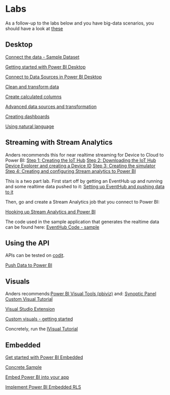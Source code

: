 # Labs

As a follow-up to the labs below and you have big-data scenarios, you should have a look at [these](https://github.com/dx-ted-emea/bigdata-labs)


## Desktop

[Connect the data - Sample Dataset](http://www.bankrate.com/finance/retirement/best-places-retire-how-state-ranks.aspx)

[Getting started with Power BI Desktop](https://powerbi.microsoft.com/en-us/guided-learning/powerbi-learning-0-2-get-started-power-bi-desktop)

[Connect to Data Sources in Power BI Desktop](https://powerbi.microsoft.com/en-us/guided-learning/powerbi-learning-1-2-connect-to-data-sources-in-power-bi-desktop)

[Clean and transform data](https://powerbi.microsoft.com/en-us/guided-learning/powerbi-learning-1-3-clean-and-transform-data-with-query-editor)

[Create calculated columns](https://powerbi.microsoft.com/en-us/guided-learning/powerbi-learning-2-3-create-calculated-columns)

[Advanced data sources and transformation](https://powerbi.microsoft.com/en-us/guided-learning/powerbi-learning-1-4-advanced-data-sources-and-transformation)

[Creating dashboards](https://powerbi.microsoft.com/en-us/guided-learning/powerbi-learning-4-2-create-configure-dashboards)

[Using natural language](https://powerbi.microsoft.com/en-us/guided-learning/powerbi-learning-4-3-asking-questions-natural-language)


## Streaming with Stream Analytics

Anders recommends this for near realtime streaming for Device to Cloud to Power BI:
[Step 1: Creating the IoT Hub](https://azure.microsoft.com/en-us/documentation/articles/iot-hub-csharp-csharp-getstarted/#create-an-iot-hub)
[Step 2: Downloading the IoT Hub Device Explorer and creating a Device ID](https://github.com/Azure/azure-iot-sdks/blob/master/tools/DeviceExplorer/doc/how_to_use_device_explorer.md#getting-device-explorer)
[Step 3: Creating the simulator](https://azure.microsoft.com/en-us/documentation/articles/iot-hub-csharp-csharp-getstarted/#create-a-simulated-device-app)
[Step 4: Creating and configuring Stream analytics to Power BI](https://blogs.msdn.microsoft.com/uk_faculty_connection/2016/03/20/consuming-data-on-microsoft-azure-iot-hub-into-microsoft-power-bi/)


This is a two part lab. First start off by getting an EventHub up and running and some realtime data pushed to it:
[Setting up EventHub and pushing data to it](https://github.com/msdevno/technicalworkshops/blob/master/Power%20BI/EventHub/README.md)

Then, go and create a Stream Analytics job that you connect to Power BI:

[Hooking up Stream Analytics and Power BI](https://azure.microsoft.com/en-us/documentation/articles/stream-analytics-power-bi-dashboard/)

The code used in the sample application that generates the realtime data can be found here:
[EventHub Code - sample](https://gist.github.com/einari/4a6e53eca299f203ca7a3044a5d25cd0)

## Using the API

APIs can be tested on [codit](https://coditapi.portal.azure-api.net/docs/services/553f8259b9e349059c4e2be1/operations/5548f051b9e349040c126a31).

[Push Data to Power BI](https://powerbi.microsoft.com/en-us/documentation/powerbi-developer-walkthrough-push-data/)

## Visuals

Anders recommends:[Power BI Visual Tools (pbiviz)](https://github.com/Microsoft/PowerBI-visuals-tools)
and: [Synoptic Panel Custom Visual Tutorial](http://radacad.com/custom-visuals-in-power-bi-build-whatever-you-want)

[Visual Studio Extension](https://github.com/Microsoft/PowerBI-visuals/wiki/Create-new-Power-BI-Visuals-using-template)

[Custom visuals - getting started](https://github.com/Microsoft/PowerBI-visuals/wiki)

Concretely, run the [IVisual Tutorial](https://github.com/Microsoft/PowerBI-visuals/wiki/Hello-IVisual)



## Embedded

[Get started with Power BI Embedded](https://azure.microsoft.com/en-us/documentation/articles/power-bi-embedded-get-started/)

[Concrete Sample](https://azure.microsoft.com/en-us/documentation/articles/power-bi-embedded-get-started-sample/)

[Embed Power BI into your app](https://azure.microsoft.com/en-us/documentation/articles/power-bi-embedded-iframe/)

[Implement Power BI Embedded RLS](https://azure.microsoft.com/en-us/documentation/articles/power-bi-embedded-rls/)
